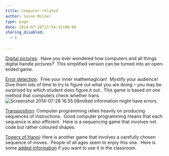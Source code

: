```yaml
---
title: Computer-related
author: Susan Milner
type: page
date: 2014-07-28T23:54:32+00:00
sharing_disabled:
  - 1

---
```

<a title="digital pictures" href="/wp-content/uploads/2016/10/digital-pictures.2.pdf" target="_blank">Digital pictures</a>:  Have you ever wondered how computers and all things digital handle pictures?  This simplified version can be turned into an open-ended game.

<a title="error detection" href="/wp-content/uploads/2014/07/error-detection.pdf" target="_blank">Error detection</a>:  Free your inner mathemagician!  Mystify your audience!  Give them lots of time to try to figure out what you are doing &#8211; you may be surprised by which student does figure it out.  This game is based on one method that computers check whether trans<img loading="lazy" class="alignright wp-image-573" src="/wp-content/uploads/2014/07/Screenshot-2014-07-28-16.55.08-e1406591794453-300x207.png" alt="Screenshot 2014-07-28 16.55.08" width="265" height="183" srcset="https://susansmathgames.pims.math.ca/wp-content/uploads/2014/07/Screenshot-2014-07-28-16.55.08-e1406591794453-300x207.png 300w, https://susansmathgames.pims.math.ca/wp-content/uploads/2014/07/Screenshot-2014-07-28-16.55.08-e1406591794453-100x69.png 100w, https://susansmathgames.pims.math.ca/wp-content/uploads/2014/07/Screenshot-2014-07-28-16.55.08-e1406591794453-150x103.png 150w, https://susansmathgames.pims.math.ca/wp-content/uploads/2014/07/Screenshot-2014-07-28-16.55.08-e1406591794453-200x138.png 200w, https://susansmathgames.pims.math.ca/wp-content/uploads/2014/07/Screenshot-2014-07-28-16.55.08-e1406591794453-450x311.png 450w, https://susansmathgames.pims.math.ca/wp-content/uploads/2014/07/Screenshot-2014-07-28-16.55.08-e1406591794453-600x415.png 600w, https://susansmathgames.pims.math.ca/wp-content/uploads/2014/07/Screenshot-2014-07-28-16.55.08-e1406591794453.png 886w" sizes="(max-width: 265px) 100vw, 265px" />mitted information might have errors.

<a title="transposition" href="/wp-content/uploads/2014/07/transposition.pdf" target="_blank">Transposition</a>: Computer programming relies heavily on producing sequences of instructions.  Good computer programming means that each sequence is also efficient.  Here is a sequencing game that involves not code but rather coloured shapes.

<a title="Towers of Hanoi" href="/wp-content/uploads/2014/07/Towers-of-Hanoi.pdf" target="_blank">Towers of Hanoi</a>: Here is another game that involves a carefully chosen sequence of moves.  People of all ages seem to enjoy this one.  Here is some <a title="about T of H" href="/wp-content/uploads/2014/07/About-Towers-of-H.pdf" target="_blank">added information</a> if you want to use it in the classroom.